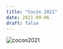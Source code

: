 ```yaml
---
title: "Cocon 2021"
date: 2021-09-06
draft: false
---
```


![cocon2021](/images/cocon_2021.jpeg)





